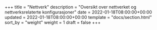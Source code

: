 +++
title = "Nettverk"
description = "Oversikt over nettverket og nettverksrelaterte konfigurasjoner"
date = 2022-01-18T08:00:00+00:00
updated = 2022-01-18T08:00:00+00:00
template = "docs/section.html"
sort_by = "weight"
weight = 1
draft = false
+++
